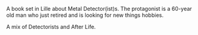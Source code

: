 A book set in Lille about Metal Detector(ist)s. The protagonist is a 60-year old man who just retired and is looking for new things hobbies.

A mix of Detectorists and After Life.
